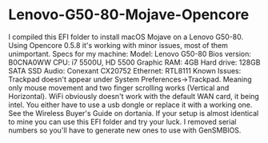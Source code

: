 # Lenovo-G50-80-Mojave-Opencore
I compiled this EFI folder to install macOS Mojave on a Lenovo G50-80. Using Opencore 0.5.8 it's working with minor issues, most of them unimportant.  Specs for my machine: Model: Lenovo G50-80 Bios version: B0CNA0WW CPU: i7 5500U, HD 5500 Graphic RAM: 4GB Hard drive: 128GB SATA SSD Audio: Conexant CX20752 Ethernet: RTL8111  Known Issues:  Trackpad doesn't appear under System Preferences->Trackpad. Meaning only mouse movement and two finger scrolling works (Vertical and Horizontal).  WiFi obviously doesn't work with the default WAN card, it being intel. You either have to use a usb dongle or replace it with a working one. See the Wireless Buyer's Guide on dortania.  If your setup is almost identical to mine you can use this EFI folder and try your luck. I removed serial numbers so you'll have to generate new ones to use with GenSMBIOS.
